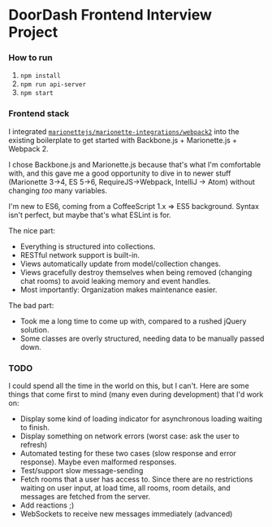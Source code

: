 # DoorDash Frontend Interview Project

### How to run
1. `npm install`
1. `npm run api-server`
1. `npm start`

### Frontend stack
I integrated [`marionettejs/marionette-integrations/webpack2`](https://github.com/marionettejs/marionette-integrations/tree/master/webpack2) into the existing boilerplate to get started with Backbone.js + Marionette.js + Webpack 2.

I chose Backbone.js and Marionette.js because that's what I'm comfortable with, and this gave me a good opportunity to dive in to newer stuff (Marionette 3->4, ES 5->6, RequireJS->Webpack, IntelliJ -> Atom) without changing *too* many variables.

I'm new to ES6, coming from a CoffeeScript 1.x => ES5 background. Syntax isn't perfect, but maybe that's what ESLint is for.

The nice part:
* Everything is structured into collections.
* RESTful network support is built-in.
* Views automatically update from model/collection changes.
* Views gracefully destroy themselves when being removed (changing chat rooms) to avoid leaking memory and event handles.
* Most importantly: Organization makes maintenance easier.

The bad part:
* Took me a long time to come up with, compared to a rushed jQuery solution.
* Some classes are overly structured, needing data to be manually passed down.

### TODO
I could spend all the time in the world on this, but I can't. Here are some things that come first to mind (many even during development) that I'd work on:
* Display some kind of loading indicator for asynchronous loading waiting to finish.
* Display something on network errors (worst case: ask the user to refresh)
* Automated testing for these two cases (slow response and error response). Maybe even malformed responses.
* Test/support slow message-sending
* Fetch rooms that a user has access to. Since there are no restrictions waiting on user input, at load time, all rooms, room details, and messages are fetched from the server.
* Add reactions ;)
* WebSockets to receive new messages immediately (advanced)

